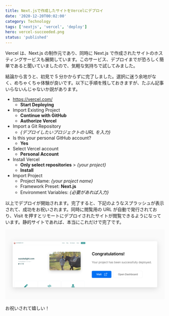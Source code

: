 ```yaml
---
title: Next.jsで作成したサイトをVercelにデプロイ
date: '2020-12-20T00:02:00'
category: Technology
tags: ['nextjs', 'vercel', 'deploy']
hero: vercel-succeeded.png
status: 'published'
---
```


Vercel は、Next.js の制作元であり、同時に Next.js で作成されたサイトのホスティングサービスも展開しています。このサービス、デプロイまでが恐ろしく簡単であると聞いていましたので、気軽な気持ちで試してみました。

結論から言うと、初見で 5 分かからずに完了しました。選択に迷う余地がなく、めちゃくちゃ体験が良いです。以下に手順を残しておきますが、たぶん記事いらないんじゃないか説があります。

- https://vercel.com/
  - **Start Deploying**
- Import Existing Project
  - **Continue with GitHub**
  - **Authorize Vercel**
- Import a Git Repository
  - _{デプロイしたいプロジェクトの URL を入力}_
- Is this your personal GitHub account?
  - **Yes**
- Select Vercel account
  - **Personal Account**
- Install Vercel
  - **Only select repositories** > _{your project}_
  - **Install**
- Import Project
  - Project Name: _{your project name}_
  - Framework Preset: **Next.js**
  - Environment Variables: _{必要があれば入力}_

以上でデプロイが開始されます。完了すると、下記のようなスプラッシュが表示されて、成功をお祝いされます。同時に閲覧用の URL が自動で発行されており、Visit を押すとリモートにデプロイされたサイトが閲覧できるようになっています。静的サイトであれば、本当にこれだけで完了です。

![vercel-succeeded](vercel-succeeded.png)

お祝いされて嬉しい！
